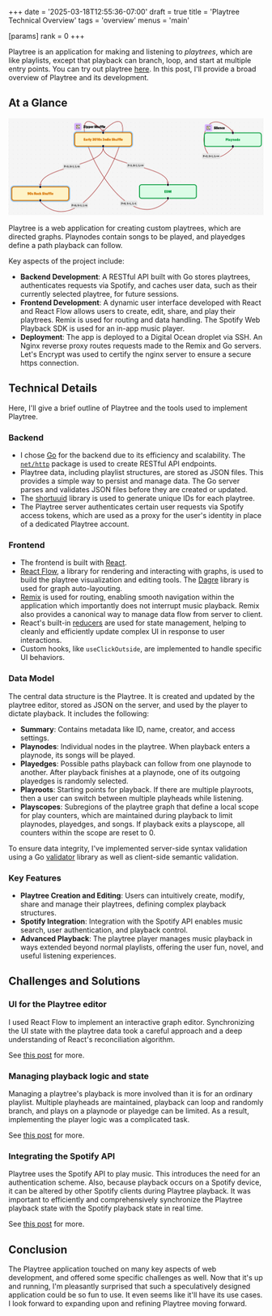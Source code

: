 +++
date = '2025-03-18T12:55:36-07:00'
draft = true
title = 'Playtree Technical Overview'
tags = 'overview'
menus = 'main'

[params]
    rank = 0
+++

Playtree is an application for making and listening to *playtrees*, which are like playlists, except that playback can branch, loop, and start at multiple entry points. You can try out playtree [here](https://playtree.gdn). In this post, I'll provide a broad overview of Playtree and its development.

## At a Glance

![alt](example-playtree.png)

Playtree is a web application for creating custom playtrees, which are directed graphs. Playnodes contain songs to be played, and playedges define a path playback can follow.

Key aspects of the project include:

- **Backend Development**: A RESTful API built with Go stores playtrees, authenticates requests via Spotify, and caches user data, such as their currently selected playtree, for future sessions.
- **Frontend Development**: A dynamic user interface developed with React and React Flow allows users to create, edit, share, and play their playtrees. Remix is used for routing and data handling. The Spotify Web Playback SDK is used for an in-app music player.
- **Deployment**: The app is deployed to a Digital Ocean droplet via SSH. An Nginx reverse proxy routes requests made to the Remix and Go servers. Let's Encrypt was used to certify the nginx server to ensure a secure https connection.

## Technical Details

Here, I'll give a brief outline of Playtree and the tools used to implement Playtree.

### Backend

- I chose [Go](https://go.dev/) for the backend due to its efficiency and scalability. The [`net/http`](https://pkg.go.dev/net/http) package is used to create RESTful API endpoints.
- Playtree data, including playlist structures, are stored as JSON files. This provides a simple way to persist and manage data. The Go server parses and validates JSON files before they are created or updated.
- The [shortuuid](https://github.com/lithammer/shortuuid) library is used to generate unique IDs for each playtree.
- The Playtree server authenticates certain user requests via Spotify access tokens, which are used as a proxy for the user's identity in place of a dedicated Playtree account.

### Frontend
- The frontend is built with [React](https://react.dev/).
- [React Flow](https://reactflow.dev/), a library for rendering and interacting with graphs, is used to build the playtree visualization and editing tools. The [Dagre](https://github.com/dagrejs/dagre#readme) library is used for graph auto-layouting.
- [Remix](https://remix.run/) is used for routing, enabling smooth navigation within the application which importantly does not interrupt music playback. Remix also provides a canonical way to manage data flow from server to client.
- React's built-in [reducers](https://react.dev/reference/react/useReducer) are used for state management, helping to cleanly and efficiently update complex UI in response to user interactions.
- Custom hooks, like `useClickOutside`, are implemented to handle specific UI behaviors.

### Data Model
The central data structure is the Playtree. It is created and updated by the playtree editor, stored as JSON on the server, and used by the player to dictate playback. It includes the following:
- **Summary**: Contains metadata like ID, name, creator, and access settings.
- **Playnodes**: Individual nodes in the playtree. When playback enters a playnode, its songs will be played.
- **Playedges**: Possible paths playback can follow from one playnode to another. After playback finishes at a playnode, one of its outgoing playedges is randomly selected.
- **Playroots**: Starting points for playback. If there are multiple playroots, then a user can switch between multiple playheads while listening.
- **Playscopes**: Subregions of the playtree graph that define a local scope for play counters, which are maintained during playback to limit playnodes, playedges, and songs. If playback exits a playscope, all counters within the scope are reset to 0.

To ensure data integrity, I've implemented server-side syntax validation using a Go [validator](https://pkg.go.dev/github.com/go-playground/validator/v10) library as well as client-side semantic validation.

### Key Features
- **Playtree Creation and Editing**: Users can intuitively create, modify, share and manage their playtrees, defining complex playback structures.
- **Spotify Integration**: Integration with the Spotify API enables music search, user authentication, and playback control.
- **Advanced Playback**: The playtree player manages music playback in ways extended beyond normal playlists, offering the user fun, novel, and useful listening experiences.

## Challenges and Solutions

### UI for the Playtree editor
I used React Flow to implement an interactive graph editor. Synchronizing the UI state with the playtree data took a careful approach and a deep understanding of React's reconciliation algorithm.

See [this post](/posts/playtree-editor-ui) for more.

### Managing playback logic and state
Managing a playtree's playback is more involved than it is for an ordinary playlist. Multiple playheads are maintained, playback can loop and randomly branch, and plays on a playnode or playedge can be limited. As a result, implementing the player logic was a complicated task.

See [this post](/posts/playtree-player-logic) for more.

### Integrating the Spotify API
Playtree uses the Spotify API to play music. This introduces the need for an authentication scheme. Also, because playback occurs on a Spotify device, it can be altered by other Spotify clients during Playtree playback. It was important to efficiently and comprehensively synchronize the Playtree playback state with the Spotify playback state in real time.

See [this post](/posts/playtree-spotify-integration) for more.

## Conclusion
The Playtree application touched on many key aspects of web development, and offered some specific challenges as well. Now that it's up and running, I'm pleasantly surprised that such a speculatively designed application could be so fun to use. It even seems like it'll have its use cases. I look forward to expanding upon and refining Playtree moving forward.

